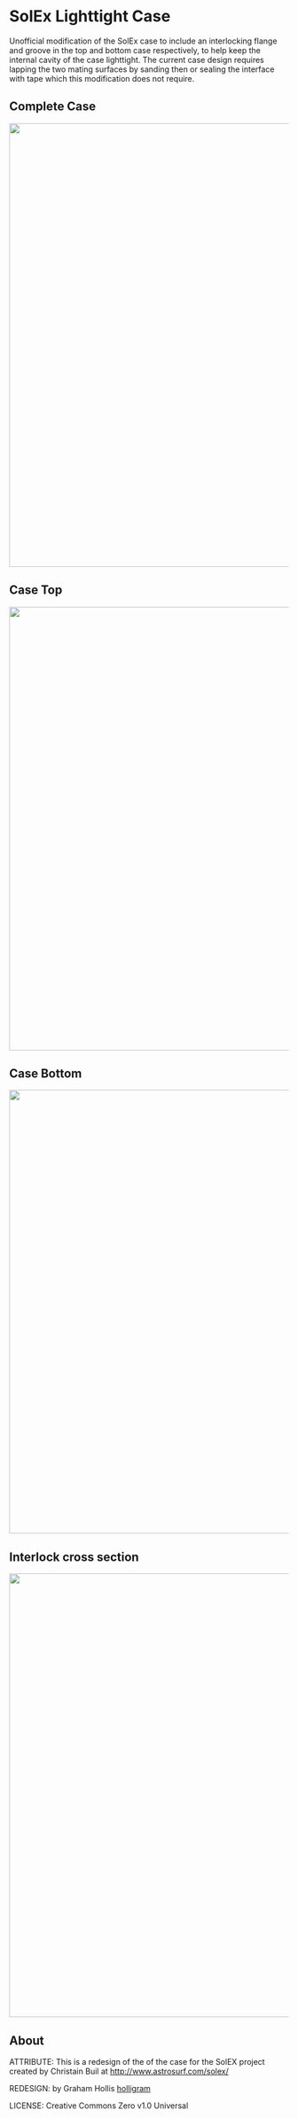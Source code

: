 # SolEx Lighttight Case

Unofficial modification of the SolEx case to include an interlocking flange and groove in the top and bottom case respectively, to help keep the internal cavity of the case lighttight. The current case design requires lapping the two mating surfaces by sanding then or sealing the interface with tape which this modification does not require.

## Complete Case

<img src="https://github.com/holligram/SolEx_lighttight/blob/main/images/case.png" width="800">

## Case Top

<img src="https://github.com/holligram/SolEx_lighttight/blob/main/images/case_top.png" width="800">

## Case Bottom

<img src="https://github.com/holligram/SolEx_lighttight/blob/main/images/case_bottom.png" width="800">

## Interlock cross section

<img src="https://github.com/holligram/SolEx_lighttight/blob/main/images/interlock_cross_section.png" width="800">

## About

ATTRIBUTE: This is a redesign of the of the case for the SolEX project created by Christain Buil at http://www.astrosurf.com/solex/

REDESIGN: by Graham Hollis [holligram](https://github.com/holligram)

LICENSE: Creative Commons Zero v1.0 Universal




 
